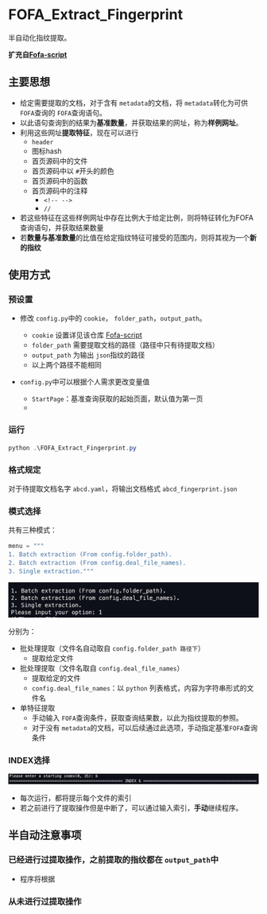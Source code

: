 # FOFA_Extract_Fingerprint

半自动化指纹提取。

**扩充自[Fofa-script](https://github.com/Cl0udG0d/Fofa-script)**

## 主要思想

- 给定需要提取的文档，对于含有 `metadata`的文档，将 `metadata`转化为可供 `FOFA`查询的 `FOFA`查询语句。
- 以此语句查询到的结果为**基准数量**，并获取结果的网址，称为**样例网址**。
- 利用这些网址**提取特征**，现在可以进行
  - `header`
  - 图标hash
  - 首页源码中的文件
  - 首页源码中以 `#`开头的颜色
  - 首页源码中的函数
  - 首页源码中的注释
    - `<!-- -->`
    - `//`
- 若这些特征在这些样例网址中存在比例大于给定比例，则将特征转化为FOFA查询语句，并获取结果数量
- 若**数量与基准数量**的比值在给定指纹特征可接受的范围内，则将其视为一个**新的指纹**

## 使用方式

### 预设置

- 修改 `config.py`中的 `cookie`，  `folder_path`，`output_path`。

  - `cookie` 设置详见该仓库 [Fofa-script](https://github.com/Cl0udG0d/Fofa-script)
  - `folder_path` 需要提取文档的路径（路径中只有待提取文档）
  - `output_path` 为输出 `json`指纹的路径
  - 以上两个路径不能相同
- `config.py`中可以根据个人需求更改变量值

  - `StartPage`：基准查询获取的起始页面，默认值为第一页
  - 

### 运行

```powershell
python .\FOFA_Extract_Fingerprint.py
```


### 格式规定

对于待提取文档名字 `abcd.yaml`，将输出文档格式 `abcd_fingerprint.json`


### 模式选择

共有三种模式：

```python
menu = """
1. Batch extraction (From config.folder_path).
2. Batch extraction (From config.deal_file_names).
3. Single extraction."""
```

![1689130517567](image/README/1689130517567.png)

分别为：

- 批处理提取（文件名自动取自 `config.folder_path 路径下`）
  - 提取给定文件
- 批处理提取（文件名取自 `config.deal_file_names`）
  - 提取给定的文件
  - `config.deal_file_names`：以 `python` 列表格式，内容为字符串形式的文件名
- 单特征提取
  - 手动输入 `FOFA`查询条件，获取查询结果数，以此为指纹提取的参照。
  - 对于没有 `metadata`的文档，可以后续通过此选项，手动指定基准`FOFA`查询条件

### INDEX选择

![1689130618024](image/README/1689130618024.png)

- 每次运行，都将提示每个文件的索引
- 若之前进行了提取操作但是中断了，可以通过输入索引，**手动**继续程序。


## 半自动注意事项

### 已经进行过提取操作，之前提取的指纹都在 `output_path`中

- 程序将根据


### 从未进行过提取操作
